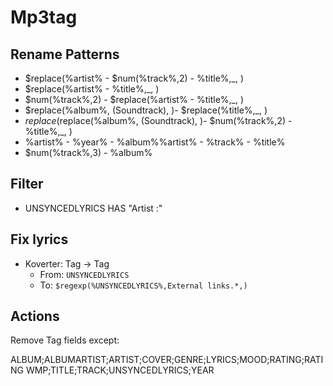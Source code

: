# Mp3tag

## Rename Patterns

- $replace(%artist% - $num(%track%,2) - %title%,_, )
- $replace(%artist% - %title%,_, )
- $num(%track%,2) - $replace(%artist% - %title%,_, )
- $replace(%album%, (Soundtrack), )- $replace(%title%,_, )
- $replace($replace(%album%, (Soundtrack), )- $num(%track%,2) - %title%,_, )
- %artist% - %year% - %album%\%artist% - %track% - %title%
- $num(%track%,3) - %album%

## Filter

- UNSYNCEDLYRICS HAS "Artist :"

## Fix lyrics

- Koverter: Tag → Tag
  - From: `UNSYNCEDLYRICS`
  - To: `$regexp(%UNSYNCEDLYRICS%,External links.*,)`

## Actions

 Remove Tag fields except:

 ALBUM;ALBUMARTIST;ARTIST;COVER;GENRE;LYRICS;MOOD;RATING;RATING WMP;TITLE;TRACK;UNSYNCEDLYRICS;YEAR
